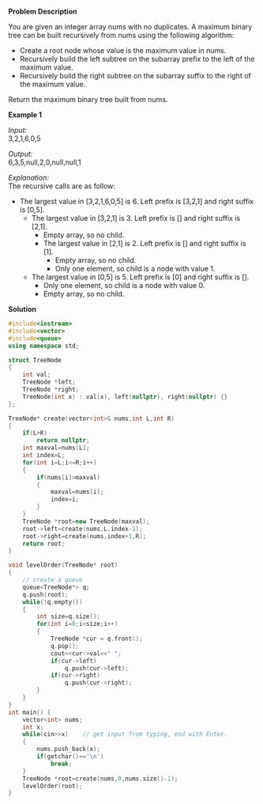 **Problem Description**

You are given an integer array nums with no duplicates. A maximum binary tree can be built recursively from nums using the following algorithm:

- Create a root node whose value is the maximum value in nums.
- Recursively build the left subtree on the subarray prefix to the left of the maximum value.
- Recursively build the right subtree on the subarray suffix to the right of the maximum value.

Return the maximum binary tree built from nums.



**Example 1**

*Input:*  
3,2,1,6,0,5  

*Output:*  
6,3,5,null,2,0,null,null,1

*Explanation:*  
The recursive calls are as follow:  
- The largest value in [3,2,1,6,0,5] is 6. Left prefix is [3,2,1] and right suffix is [0,5].
    - The largest value in [3,2,1] is 3. Left prefix is [] and right suffix is [2,1].
        - Empty array, so no child.
        - The largest value in [2,1] is 2. Left prefix is [] and right suffix is [1].
            - Empty array, so no child.
            - Only one element, so child is a node with value 1.
    - The largest value in [0,5] is 5. Left prefix is [0] and right suffix is [].
        - Only one element, so child is a node with value 0.
        - Empty array, so no child.

**Solution**
```cpp
#include<iostream>
#include<vector>
#include<queue>
using namespace std;

struct TreeNode
{
    int val;
    TreeNode *left;
    TreeNode *right;
    TreeNode(int x) : val(x), left(nullptr), right(nullptr) {}
};

TreeNode* create(vector<int>& nums,int L,int R)
{
    if(L>R)
        return nullptr;
    int maxval=nums[L];
    int index=L;
    for(int i=L;i<=R;i++)
    {
        if(nums[i]>maxval)
        {
            maxval=nums[i];
            index=i;
        }
    }
    TreeNode *root=new TreeNode(maxval);
    root->left=create(nums,L,index-1);
    root->right=create(nums,index+1,R);
    return root;
}

void levelOrder(TreeNode* root)
{
    // create a queue
    queue<TreeNode*> q;
    q.push(root);
    while(!q.empty())  
    {
        int size=q.size();
        for(int i=0;i<size;i++)
        {
            TreeNode *cur = q.front();
            q.pop();   
            cout<<cur->val<<" ";
            if(cur->left)
                q.push(cur->left);
            if(cur->right)
                q.push(cur->right);
        }
    }
}
int main() {
    vector<int> nums;
    int x;
    while(cin>>x)    // get input from typing, end with Enter.
    {
        nums.push_back(x);
        if(getchar()=='\n')
            break;
    }
    TreeNode *root=create(nums,0,nums.size()-1);
    levelOrder(root);
}
